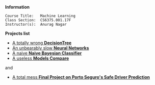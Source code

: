 __Information__

    Course Title:   Machine Learning
    Class Section:  CS6375.001.17F
    Instructor(s):  Anurag Nagar 

__Projects list__

-   [A totally wrong __DecisionTree__](./DecisionTree)
-   [An unbearably slow __Neural Networks__](./NeuralNetworks)
-   [A naive __Naive Bayesian Classifier__](./NaiveBayesianClassifier)
-   [A useless __Models Compare__](./ModelCompare)

and

-   [A total mess __Final Project on Porto Seguro's Safe Driver Prediction__](./PortoSeguro)
